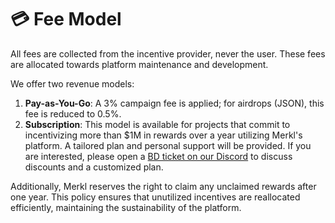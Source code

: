 # 💳 Fee Model

All fees are collected from the incentive provider, never the user. These fees are allocated towards platform maintenance and development.

We offer two revenue models:

1. **Pay-as-You-Go**: A 3% campaign fee is applied; for airdrops (JSON), this fee is reduced to 0.5%.
2. **Subscription**: This model is available for projects that commit to incentivizing more than \$1M in rewards over a year utilizing Merkl's platform. A tailored plan and personal support will be provided. If you are interested, please open a [BD ticket on our Discord](https://discord.com/invite/jnYfrGxDbe) to discuss discounts and a customized plan.

Additionally, Merkl reserves the right to claim any unclaimed rewards after one year. This policy ensures that unutilized incentives are reallocated efficiently, maintaining the sustainability of the platform.
